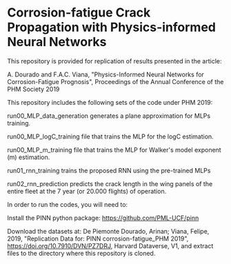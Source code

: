 # Corrosion-fatigue Crack Propagation with Physics-informed Neural Networks

This repository is provided for replication of results presented in the article:

A. Dourado and F.A.C. Viana, "Physics-Informed Neural Networks for Corrosion-Fatigue Prognosis", Proceedings of the Annual Conference of the PHM Society 2019

This repository includes the following sets of the code under PHM 2019:

run00_MLP_data_generation generates a plane approximation for MLPs training.

run00_MLP_logC_training file that trains the MLP for the logC estimation.

run00_MLP_m_training file that trains the MLP for Walker's model exponent (m) estimation.

run01_rnn_training trains the proposed RNN using the pre-trained MLPs

run02_rnn_prediction predicts the crack length in the wing panels of the entire fleet at the 7 year (or 20.000 flights) of operation. 


In order to run the codes, you will need to:

Install the PINN python package: https://github.com/PML-UCF/pinn

Download the datasets at: De Piemonte Dourado, Arinan; Viana, Felipe, 2019, "Replication Data for: PINN corrosion-fatigue_PHM 2019", https://doi.org/10.7910/DVN/PZ7DRJ, Harvard Dataverse, V1, and extract files to the directory where this repository is cloned.
